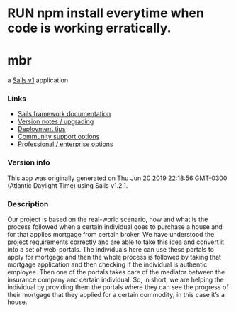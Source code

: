 # RUN npm install everytime when code is working erratically.

# mbr

a [Sails v1](https://sailsjs.com) application


### Links

+ [Sails framework documentation](https://sailsjs.com/get-started)
+ [Version notes / upgrading](https://sailsjs.com/documentation/upgrading)
+ [Deployment tips](https://sailsjs.com/documentation/concepts/deployment)
+ [Community support options](https://sailsjs.com/support)
+ [Professional / enterprise options](https://sailsjs.com/enterprise)


### Version info

This app was originally generated on Thu Jun 20 2019 22:18:56 GMT-0300 (Atlantic Daylight Time) using Sails v1.2.1.

<!-- Internally, Sails used [`sails-generate@1.16.8`](https://github.com/balderdashy/sails-generate/tree/v1.16.8/lib/core-generators/new). -->

### Description

Our project is based on the real-world scenario, how and what is the process followed when a certain individual goes to purchase a house and for that applies mortgage from certain broker. We have understood the project requirements correctly and are able to take this idea and convert it into a set of web-portals. The individuals here can use these portals to apply for mortgage and then the whole process is followed by taking that mortgage application and then checking if the individual is authentic employee. Then one of the portals takes care of the mediator between the insurance company and certain individual. So, in short, we are helping the individual by providing them the portals where they can see the progress of their mortgage that they applied for a certain commodity; in this case it’s a house.

<!--
Note:  Generators are usually run using the globally-installed `sails` CLI (command-line interface).  This CLI version is _environment-specific_ rather than app-specific, thus over time, as a project's dependencies are upgraded or the project is worked on by different developers on different computers using different versions of Node.js, the Sails dependency in its package.json file may differ from the globally-installed Sails CLI release it was originally generated with.  (Be sure to always check out the relevant [upgrading guides](https://sailsjs.com/upgrading) before upgrading the version of Sails used by your app.  If you're stuck, [get help here](https://sailsjs.com/support).)
-->

